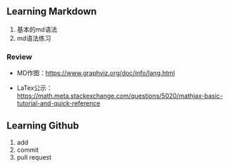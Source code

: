 ## Learning Markdown

1. 基本的md语法
2. md语法练习



### Review

- MD作图：https://www.graphviz.org/doc/info/lang.html

- LaTex公示：https://math.meta.stackexchange.com/questions/5020/mathjax-basic-tutorial-and-quick-reference



## Learning Github

1. add
2. commit
3. pull request